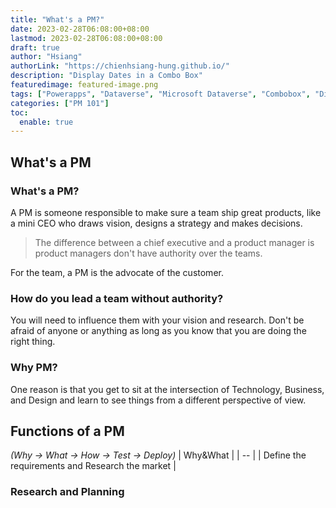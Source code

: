 ```yaml
---
title: "What's a PM?"
date: 2023-02-28T06:08:00+08:00
lastmod: 2023-02-28T06:08:00+08:00
draft: true
author: "Hsiang"
authorLink: "https://chienhsiang-hung.github.io/"
description: "Display Dates in a Combo Box"
featuredimage: featured-image.png
tags: ["Powerapps", "Dataverse", "Microsoft Dataverse", "Combobox", "Distinct"]
categories: ["PM 101"]
toc:
  enable: true
---
```

## What's a PM
### What's a PM?
A PM is someone responsible to make sure a team ship great products, 
like a mini CEO who draws vision, designs a strategy and makes decisions.
> The difference between a chief executive and a product manager is product managers don't have authority over the teams.

For the team, a PM is the advocate of the customer.
### How do you lead a team without authority?
You will need to influence them with your vision and research. Don't be afraid of anyone or anything as long as you know that you are doing the right thing. 
### Why PM?
One reason is that you get to sit at the intersection of Technology, Business, and Design and learn to see things from a different perspective of view.

## Functions of a PM
*(Why -> What -> How -> Test -> Deploy)*
| Why&What |
| -- |
| Define the requirements and Research the market |
### Research and Planning


